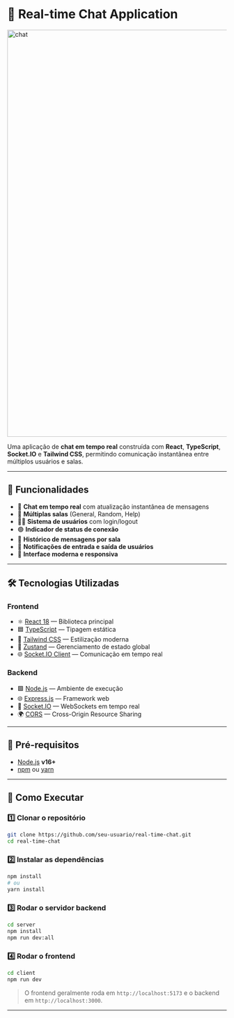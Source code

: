 # 💬 Real-time Chat Application

<img width="1896" height="936" alt="chat" src="https://github.com/user-attachments/assets/4ea99269-443b-4a38-96ba-2685efbf4466" />


Uma aplicação de **chat em tempo real** construída com **React**, **TypeScript**, **Socket.IO** e **Tailwind CSS**, permitindo comunicação instantânea entre múltiplos usuários e salas.

---

## 🚀 Funcionalidades

- 💬 **Chat em tempo real** com atualização instantânea de mensagens
- 🧩 **Múltiplas salas** (General, Random, Help)
- 🧍‍♂️ **Sistema de usuários** com login/logout
- 🟢 **Indicador de status de conexão**
- 📝 **Histórico de mensagens por sala**
- 🔔 **Notificações de entrada e saída de usuários**
- 📱 **Interface moderna e responsiva**

---

## 🛠️ Tecnologias Utilizadas

### **Frontend**

- ⚛️ [React 18](https://react.dev/) — Biblioteca principal
- 🟦 [TypeScript](https://www.typescriptlang.org/) — Tipagem estática
- 💨 [Tailwind CSS](https://tailwindcss.com/) — Estilização moderna
- 🧠 [Zustand](https://github.com/pmndrs/zustand) — Gerenciamento de estado global
- 🌐 [Socket.IO Client](https://socket.io/) — Comunicação em tempo real

### **Backend**

- 🟩 [Node.js](https://nodejs.org/) — Ambiente de execução
- 🌐 [Express.js](https://expressjs.com/) — Framework web
- 🔌 [Socket.IO](https://socket.io/) — WebSockets em tempo real
- 🌍 [CORS](https://www.npmjs.com/package/cors) — Cross-Origin Resource Sharing

---

## 🧰 Pré-requisitos

- [Node.js](https://nodejs.org/) **v16+**
- [npm](https://www.npmjs.com/) ou [yarn](https://yarnpkg.com/)

---

## 🚀 Como Executar

### 1️⃣ Clonar o repositório

```bash
git clone https://github.com/seu-usuario/real-time-chat.git
cd real-time-chat
```

### 2️⃣ Instalar as dependências

```bash
npm install
# ou
yarn install
```

### 3️⃣ Rodar o servidor backend

```bash
cd server
npm install
npm run dev:all
```

### 4️⃣ Rodar o frontend

```bash
cd client
npm run dev
```

> O frontend geralmente roda em `http://localhost:5173` e o backend em `http://localhost:3000`.

---
